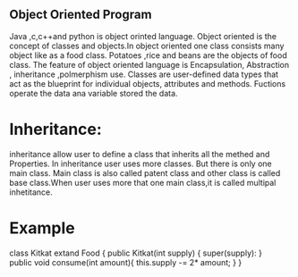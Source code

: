 ## Object Oriented Program
Java ,c,c++and python is object orinted language. Object oriented is the concept of classes and objects.In object oriented one class consists many object like as a food class. 
Potatoes ,rice and beans are the objects of food class. The feature of object oriented language is Encapsulation, Abstraction , inheritance ,polmerphism use. 
Classes are user-defined data types that act as the blueprint for individual objects, attributes and methods. Fuctions operate the data ana variable stored the data.

# Inheritance: 
inheritance allow user to define a class that inherits all the methed and Properties. In inheritance user uses more classes. But there is only one main class.
Main class is also called patent class and other class is called base class.When user uses more that one main class,it is called multipal inhetitance.
# Example
 class Kitkat extand Food {
   public Kitkat(int supply) {
     super(supply):
  }   
 public void consume(int amount){
   this.supply -= 2* amount;
   }
   }
